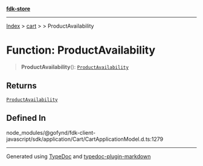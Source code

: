 [**fdk-store**](../../../README.md)
***

[Index](../../../API.md) > [cart](../../README.md) > [<internal>](../README.md) > ProductAvailability

# Function: ProductAvailability

> **ProductAvailability**(): [`ProductAvailability`](../type-aliases/type-alias.ProductAvailability.md)

## Returns

[`ProductAvailability`](../type-aliases/type-alias.ProductAvailability.md)

## Defined In

node\_modules/@gofynd/fdk-client-javascript/sdk/application/Cart/CartApplicationModel.d.ts:1279

***
Generated using [TypeDoc](https://typedoc.org/) and [typedoc-plugin-markdown](https://www.npmjs.com/package/typedoc-plugin-markdown)
